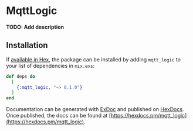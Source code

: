 # MqttLogic

**TODO: Add description**

## Installation

If [available in Hex](https://hex.pm/docs/publish), the package can be installed
by adding `mqtt_logic` to your list of dependencies in `mix.exs`:

```elixir
def deps do
  [
    {:mqtt_logic, "~> 0.1.0"}
  ]
end
```

Documentation can be generated with [ExDoc](https://github.com/elixir-lang/ex_doc)
and published on [HexDocs](https://hexdocs.pm). Once published, the docs can
be found at [https://hexdocs.pm/mqtt_logic](https://hexdocs.pm/mqtt_logic).

